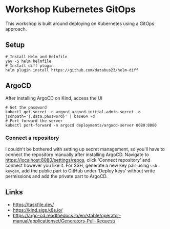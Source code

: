 # Workshop Kubernetes GitOps

This workshop is built around deploying on Kubernetes using a GitOps approach.

## Setup

```shell
# Install Helm and Helmfile
yay -S helm helmfile
# Install diff plugin
helm plugin install https://github.com/databus23/helm-diff
```

## ArgoCD

After installing ArgoCD on Kind, access the UI

```shell
# Get the password
kubectl get secret -n argocd argocd-initial-admin-secret -o jsonpath='{.data.password}' | base64 -d
# Port forward the server
kubectl port-forward -n argocd deployments/argocd-server 8080:8080
```

### Connect a repository

I couldn't be bothered with setting up secret management, so you'll have to connect the repository manually after
installing ArgoCD. Navigate to <https://localhost:8080/settings/repos>, click 'Connect repository' and connect however
you like it. For SSH, generate a new key pair using `ssh-keygen`, add the public part to GitHub under 'Deploy keys' without
write permissions and add the private part to ArgoCD.

## Links

- <https://taskfile.dev/>
- <https://kind.sigs.k8s.io/>
- <https://argo-cd.readthedocs.io/en/stable/operator-manual/applicationset/Generators-Pull-Request/>
